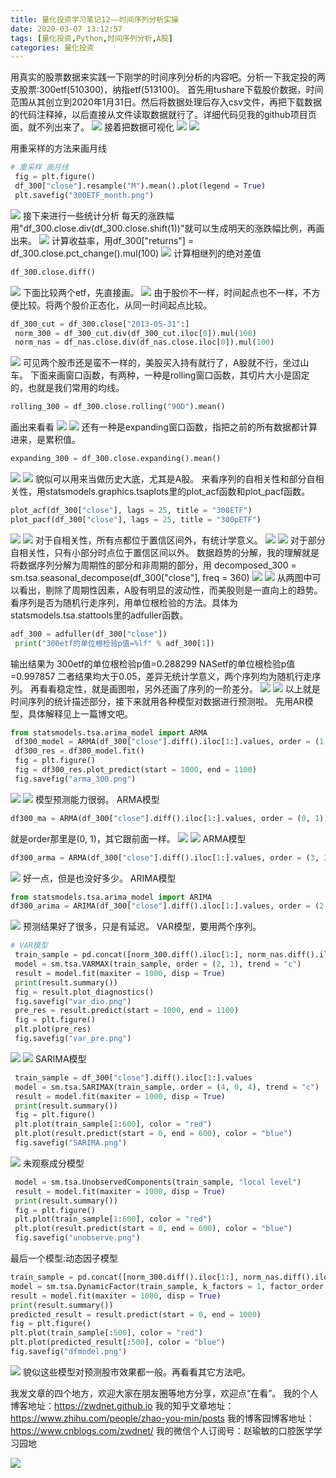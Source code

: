 ```yaml
---
title: 量化投资学习笔记12——时间序列分析实操
date: 2020-03-07 13:12:57
tags: [量化投资,Python,时间序列分析,A股]
categories: 量化投资
---
```

用真实的股票数据来实践一下刚学的时间序列分析的内容吧。分析一下我定投的两支股票:300etf(510300)，纳指etf(513100)。
首先用tushare下载股价数据，时间范围从其创立到2020年1月31日。然后将数据处理后存入csv文件，再把下载数据的代码注释掉，以后直接从文件读取数据就行了。详细代码见我的github项目页面，就不列出来了。
![](https://zymblog-1258069789.cos.ap-chengdu.myqcloud.com/blog0178-QTLearn/08/01.png)
接着把数据可视化
![](https://zymblog-1258069789.cos.ap-chengdu.myqcloud.com/blog0178-QTLearn/08/02.png)
![](https://zymblog-1258069789.cos.ap-chengdu.myqcloud.com/blog0178-QTLearn/08/03.png)

用重采样的方法来画月线
```python
# 重采样 画月线
 fig = plt.figure()
 df_300["close"].resample("M").mean().plot(legend = True)
 plt.savefig("300ETF_month.png")
```
![](https://zymblog-1258069789.cos.ap-chengdu.myqcloud.com/blog0178-QTLearn/08/04.png)
接下来进行一些统计分析
每天的涨跌幅
用"df_300.close.div(df_300.close.shift(1))"就可以生成明天的涨跌幅比例，再画出来。
![](https://zymblog-1258069789.cos.ap-chengdu.myqcloud.com/blog0178-QTLearn/08/05.png)
计算收益率，用df_300["returns"] = df_300.close.pct_change().mul(100)
![](https://zymblog-1258069789.cos.ap-chengdu.myqcloud.com/blog0178-QTLearn/08/06.png)
计算相继列的绝对差值
```python
df_300.close.diff()
```
![](https://zymblog-1258069789.cos.ap-chengdu.myqcloud.com/blog0178-QTLearn/08/07.png)
下面比较两个etf，先直接画。
![](https://zymblog-1258069789.cos.ap-chengdu.myqcloud.com/blog0178-QTLearn/08/08.png)
由于股价不一样，时间起点也不一样，不方便比较。将两个股价正态化，从同一时间起点比较。
```python
df_300_cut = df_300.close["2013-05-31":]
 norm_300 = df_300_cut.div(df_300_cut.iloc[0]).mul(100)
 norm_nas = df_nas.close.div(df_nas.close.iloc[0]).mul(100)
```
![](https://zymblog-1258069789.cos.ap-chengdu.myqcloud.com/blog0178-QTLearn/08/09.png)
可见两个股市还是蛮不一样的，美股买入持有就行了，A股就不行，坐过山车。
下面来画窗口函数，有两种，一种是rolling窗口函数，其切片大小是固定的，也就是我们常用的均线。
```python
rolling_300 = df_300.close.rolling("90D").mean()
```
画出来看看
![](https://zymblog-1258069789.cos.ap-chengdu.myqcloud.com/blog0178-QTLearn/08/10.png)
![](https://zymblog-1258069789.cos.ap-chengdu.myqcloud.com/blog0178-QTLearn/08/11.png)
还有一种是expanding窗口函数，指把之前的所有数据都计算进来，是累积值。
```python
expanding_300 = df_300.close.expanding().mean()
```
![](https://zymblog-1258069789.cos.ap-chengdu.myqcloud.com/blog0178-QTLearn/08/12.png)
![](https://zymblog-1258069789.cos.ap-chengdu.myqcloud.com/blog0178-QTLearn/08/13.png)
貌似可以用来当做历史大底，尤其是A股。
来看序列的自相关性和部分自相关性，用statsmodels.graphics.tsaplots里的plot_acf函数和plot_pacf函数。
```python
plot_acf(df_300["close"], lags = 25, title = "300ETF")
plot_pacf(df_300["close"], lags = 25, title = "300pETF")
```
![](https://zymblog-1258069789.cos.ap-chengdu.myqcloud.com/blog0178-QTLearn/08/14.png)
![](https://zymblog-1258069789.cos.ap-chengdu.myqcloud.com/blog0178-QTLearn/08/15.png)
对于自相关性，所有点都位于置信区间外，有统计学意义。
![](https://zymblog-1258069789.cos.ap-chengdu.myqcloud.com/blog0178-QTLearn/08/16.png)
![](https://zymblog-1258069789.cos.ap-chengdu.myqcloud.com/blog0178-QTLearn/08/17.png)
对于部分自相关性，只有小部分时点位于置信区间以外。
数据趋势的分解，我的理解就是将数据序列分解为周期性的部分和非周期的部分，用
decomposed_300 = sm.tsa.seasonal_decompose(df_300["close"], freq = 360)
![](https://zymblog-1258069789.cos.ap-chengdu.myqcloud.com/blog0178-QTLearn/08/18.png)
![](https://zymblog-1258069789.cos.ap-chengdu.myqcloud.com/blog0178-QTLearn/08/19.png)
从两图中可以看出，剔除了周期性因素，A股有明显的波动性，而美股则是一直向上的趋势。
看序列是否为随机行走序列，用单位根检验的方法。具体为statsmodels.tsa.stattools里的adfuller函数。
```python
adf_300 = adfuller(df_300["close"])
 print("300etf的单位根检验p值=%lf" % adf_300[1])
```
输出结果为
300etf的单位根检验p值=0.288299 
NASetf的单位根检验p值=0.997857
二者结果均大于0.05，差异无统计学意义，两个序列均为随机行走序列。
再看看稳定性，就是画图啦，另外还画了序列的一阶差分。
![](https://zymblog-1258069789.cos.ap-chengdu.myqcloud.com/blog0178-QTLearn/08/20.png)
![](https://zymblog-1258069789.cos.ap-chengdu.myqcloud.com/blog0178-QTLearn/08/21.png)
以上就是时间序列的统计描述部分，接下来就用各种模型对数据进行预测啦。
先用AR模型，具体解释见上一篇博文吧。
```python
from statsmodels.tsa.arima_model import ARMA
 df300_model = ARMA(df_300["close"].diff().iloc[1:].values, order = (1, 0))
 df300_res = df300_model.fit()
 fig = plt.figure()
 fig = df300_res.plot_predict(start = 1000, end = 1100)
 fig.savefig("arma_300.png")
```
![](https://zymblog-1258069789.cos.ap-chengdu.myqcloud.com/blog0178-QTLearn/08/22.png)
![](https://zymblog-1258069789.cos.ap-chengdu.myqcloud.com/blog0178-QTLearn/08/23.png)
模型预测能力很弱。
ARMA模型
```python
df300_ma = ARMA(df_300["close"].diff().iloc[1:].values, order = (0, 1))
```
就是order那里是(0, 1)，其它跟前面一样。
![](https://zymblog-1258069789.cos.ap-chengdu.myqcloud.com/blog0178-QTLearn/08/24.png)
![](https://zymblog-1258069789.cos.ap-chengdu.myqcloud.com/blog0178-QTLearn/08/25.png)
ARMA模型
```python
df300_arma = ARMA(df_300["close"].diff().iloc[1:].values, order = (3, 3))
```
![](https://zymblog-1258069789.cos.ap-chengdu.myqcloud.com/blog0178-QTLearn/08/26.png)
好一点，但是也没好多少。
ARIMA模型
```python
from statsmodels.tsa.arima_model import ARIMA
df300_arima = ARIMA(df_300["close"].diff().iloc[1:].values, order = (2, 1, 0))
```
![](https://zymblog-1258069789.cos.ap-chengdu.myqcloud.com/blog0178-QTLearn/08/27.png)
预测结果好了很多，只是有延迟。
VAR模型，要用两个序列。
```python
# VAR模型
 train_sample = pd.concat([norm_300.diff().iloc[1:], norm_nas.diff().iloc[1:]], axis = 1)
 model = sm.tsa.VARMAX(train_sample, order = (2, 1), trend = "c")
 result = model.fit(maxiter = 1000, disp = True)
 print(result.summary())
 fig = result.plot_diagnostics()
 fig.savefig("var_dio.png")
 pre_res = result.predict(start = 1000, end = 1100)
 fig = plt.figure()
 plt.plot(pre_res)
 fig.savefig("var_pre.png")
```
![](https://zymblog-1258069789.cos.ap-chengdu.myqcloud.com/blog0178-QTLearn/08/28.png)
![](https://zymblog-1258069789.cos.ap-chengdu.myqcloud.com/blog0178-QTLearn/08/29.png)
SARIMA模型
```python
 train_sample = df_300["close"].diff().iloc[1:].values
 model = sm.tsa.SARIMAX(train_sample, order = (4, 0, 4), trend = "c")
 result = model.fit(maxiter = 1000, disp = True)
 print(result.summary())
 fig = plt.figure()
 plt.plot(train_sample[1:600], color = "red")
 plt.plot(result.predict(start = 0, end = 600), color = "blue")
 fig.savefig("SARIMA.png")
```
![](https://zymblog-1258069789.cos.ap-chengdu.myqcloud.com/blog0178-QTLearn/08/30.png)
未观察成分模型
```python
 model = sm.tsa.UnobservedComponents(train_sample, "local level")
 result = model.fit(maxiter = 1000, disp = True)
 print(result.summary())
 fig = plt.figure()
 plt.plot(train_sample[1:600], color = "red")
 plt.plot(result.predict(start = 0, end = 600), color = "blue")
 fig.savefig("unobserve.png")
```
最后一个模型:动态因子模型
```python
train_sample = pd.concat([norm_300.diff().iloc[1:], norm_nas.diff().iloc[1:]], axis = 1)
model = sm.tsa.DynamicFactor(train_sample, k_factors = 1, factor_order = 2)
result = model.fit(maxiter = 1000, disp = True)
print(result.summary())
predicted_result = result.predict(start = 0, end = 1000)
fig = plt.figure()
plt.plot(train_sample[:500], color = "red")
plt.plot(predicted_result[:500], color = "blue")
fig.savefig("dfmodel.png")
```
![](https://zymblog-1258069789.cos.ap-chengdu.myqcloud.com/blog0178-QTLearn/08/31.png)
貌似这些模型对预测股市效果都一般。再看看其它方法吧。

我发文章的四个地方，欢迎大家在朋友圈等地方分享，欢迎点“在看”。
我的个人博客地址：https://zwdnet.github.io
我的知乎文章地址： https://www.zhihu.com/people/zhao-you-min/posts
我的博客园博客地址： https://www.cnblogs.com/zwdnet/
我的微信个人订阅号：赵瑜敏的口腔医学学习园地


![](https://zymblog-1258069789.cos.ap-chengdu.myqcloud.com/other/wx.jpg)